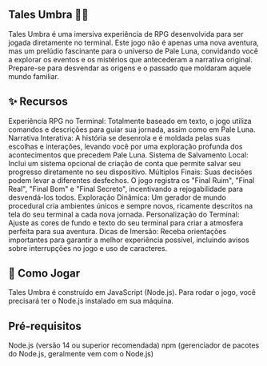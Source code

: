 Tales Umbra 🌙📜
--------------------------------------------------------------------------------
Tales Umbra é uma imersiva experiência de RPG desenvolvida para ser jogada diretamente no terminal. Este jogo não é apenas uma nova aventura, mas um prelúdio fascinante para o universo de Pale Luna, convidando você a explorar os eventos e os mistérios que antecederam a narrativa original. Prepare-se para desvendar as origens e o passado que moldaram aquele mundo familiar.

✨ Recursos
--------------------------------------------------------------------------------
Experiência RPG no Terminal: Totalmente baseado em texto, o jogo utiliza comandos e descrições para guiar sua jornada, assim como em Pale Luna.
Narrativa Interativa: A história se desenrola e é moldada pelas suas escolhas e interações, levando você por uma exploração profunda dos acontecimentos que precedem Pale Luna.
Sistema de Salvamento Local: Inclui um sistema opcional de criação de conta que permite salvar seu progresso diretamente no seu dispositivo.
Múltiplos Finais: Suas decisões podem levar a diferentes desfechos. O jogo registra os "Final Ruim", "Final Real", "Final Bom" e "Final Secreto", incentivando a rejogabilidade para desvendá-los todos.
Exploração Dinâmica: Um gerador de mundo procedural cria ambientes únicos e sempre novos, ricamente descritos na tela do seu terminal a cada nova jornada.
Personalização do Terminal: Ajuste as cores de fundo e texto do seu terminal para criar a atmosfera perfeita para sua aventura.
Dicas de Imersão: Receba orientações importantes para garantir a melhor experiência possível, incluindo avisos sobre interrupções no jogo e uso de caracteres.

🚀 Como Jogar
--------------------------------------------------------------------------------
Tales Umbra é construído em JavaScript (Node.js). Para rodar o jogo, você precisará ter o Node.js instalado em sua máquina.

Pré-requisitos
--------------------------------------------------------------------------------
Node.js (versão 14 ou superior recomendada)
npm (gerenciador de pacotes do Node.js, geralmente vem com o Node.js)
